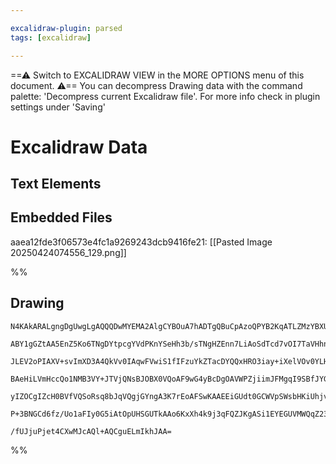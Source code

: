 ```yaml
---

excalidraw-plugin: parsed
tags: [excalidraw]

---
```

==⚠  Switch to EXCALIDRAW VIEW in the MORE OPTIONS menu of this document. ⚠== You can decompress Drawing data with the command palette: 'Decompress current Excalidraw file'. For more info check in plugin settings under 'Saving'


# Excalidraw Data

## Text Elements
## Embedded Files
aaea12fde3f06573e4fc1a9269243dcb9416fe21: [[Pasted Image 20250424074556_129.png]]

%%
## Drawing
```compressed-json
N4KAkARALgngDgUwgLgAQQQDwMYEMA2AlgCYBOuA7hADTgQBuCpAzoQPYB2KqATLZMzYBXUtiRoIACyhQ4zZAHoFAc0JRJQgEYA6bGwC2CgF7N6hbEcK4OCtptbErHALRY8RMpWdx8Q1TdIEfARcZgRmBShcZQUebQBGAAYEmjoghH0EDihmbgBtcDBQMBKIEm4MAFYAOQArbAAtZ3gAWQB9AFF8ADV6SQBONgAxACUR1JLIWEQKwn1opH5SzG5n

ABY1gGZtAA5EnZ5Ko6TNgDYtpcgYVdPKnYSeHh3b/sTNgHZEnn7LiAoSdTcd7vOI7TaVHhnSpreKVfrPX6SBCEZTSbhJU7vX7WZTBbiJX7MKCkNgAawQAGE2Pg2KQKsTrMw4LhAtkJqVNLhsKTlCShBxiFSaXSJAyOEyWVkoOzIAAzQj4fAAZVgeIkgg8MogRJJ5IA6gDJNw+IUBMSyQgVTA1egNeVfnzURxwrk0PFfmxmdg1Nc3YkCaaILzhHAA

JLEV2oPIAXV+svImXD3A4QkVv0IAqwFVwiS1fIFzuYkZTacDYQQxHRO3iay+iXelVOv0YLHYXDQtebTFYnGqnDE6Mqm028R4azHa3TzAAIukoBXuLKCGFfpphAKuhkpcXU/hfkI4MRcPPK273mtof1KvFTv7Tj9A0QOKTk7vfjTuQu0Ev8Cuy1EoCESMIEQAUM2ULV5WCJMJFwXAQlHWViAQTZZUSW53k2BA1llbB4lwfoeHvMdNmIbBNH6GFTll

BAeHiLVmHccQo1NMB3VY+JTVjQNsBJOBX0VQoAF9wG4yBcDgOAVWPZjiimJFMgqI9SBfJYGEIBAKAAIS5Hl80FalaQqABiWUzPM9kIGwERWSgUN530FVdUpQyRXQYz4gQTzPMs6zSFs+yMh07lg35AzhXpchxWZWzfJsqVAv0IYFWVVVmO1al7UKKz4uyRKnItA1iEBNATVKPyAocgryStG0Ms1NSKoShyRmEJ0XXRRrcrshyAHkvR9dF/S6/zmo

yIZOCgIZcH0BVfVQSoRsq8bJqVQgjGYngA3K7rEoAFSwKAAEEiGUdt0GCWVpSWsbHKiUhjv8tgKCRXBT1QEs92ypq8ocjoBSOp6XpCd6IBZEkqBu36MkBiG9vgdL9MsxiSUVAANbhKn2BJEnifpYUSOE3kwtSUepfAAE0huebREn6U5R0Oa9vnPNSjDYAxuDkyB6AIIRmPiWnHn6YSoZ6jJWrCwtgKRtTeRINaNuNbbIHl4gVQQfi0EW7K1ZaNhk

P+3BNGCd6fz/Uo1aFIy0G5iAtOpUHSGUTkAAo6KxXh4k9j3qFQZJKgASi1EYEGUVMWQqZ23chAleE2OPY79gPg9F77uuqhB+qgNsd1LUp4xmhBQ8zUhwK5wMsmN03uGJfnfmwIgtdQOuEF+Dgi9r0h68DYQoCfZjW7T0o7FqBBsByJUO7gfXDY7k2v1Qc22+yrkc8YPaOfwCvJmgBGKjCYIJ7bLVrKJAx4ZmNBPvfNhPzN5cV93+MDCVdJj84RdH

/fUJjuPjet4CXwMJcAQl+AQCguELmIkhJAA=
```
%%